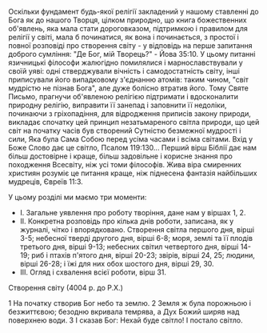 Оскільки фундамент будь-якої релігії закладений у нашому ставленні до Бога як до нашого Творця, цілком природно, що книга божественних об'явлень, яка мала стати дороговказом, підтримкою і правилом для релігії у світі, мала б починатися, як вона і починається, з простої і повної розповіді про створення світу - у відповідь на перше запитання доброго сумління: "Де Бог, мій Творець?" - Йова 35:10. У цьому питанні язичницькі філософи жалюгідно помилялися і марнославствували у своїй уяві: одні стверджували вічність і самодостатність світу, інші приписували його випадковому з'єднанню атомів: таким чином, "світ мудрістю не пізнав Бога", але дуже болісно втратив його. Тому Святе Письмо, прагнучи об'явленою релігією підтримати і вдосконалити природну релігію, виправити її занепад і заповнити її недоліки, починаючи з гріхопадіння, для відродження приписів закону природи, викладає спочатку цей принцип незатьмареного світла природи, що цей світ на початку часів був створений Сутністю безмежної мудрості і сили, Яка була Сама Собою перед усіма часами і всіма світами. Вхід у Боже Слово дає це світло, Псалом 119:130... Перший вірш Біблії дає нам більш достовірне і краще, більш задовільне і корисне знання про походження Всесвіту, ніж усі томи філософів. Жива віра смиренних християн розуміє це питання краще, ніж піднесена фантазія найбільших мудреців, Євреїв 11:3.

У цьому розділі ми маємо три моменти:

- I. Загальне уявлення про роботу творіння, дане нам у віршах 1, 2. 
- II. Конкретна розповідь про кілька днів роботи, записана, як у журналі, чітко і впорядковано. Створення світла першого дня, вірші 3-5; небесної тверді другого дня, вірші 6-8; моря, землі та її плодів третього дня, вірші 9-13; небесних світил четвертого дня, вірші 14-19; риб і птахів п'ятого дня, вірші 20-23; звірів, вірші 24, 25; людини, вірші 26-28; і їжі для них обох шостого дня, вірші 29, 30. 
- III. Огляд і схвалення всієї роботи, вірш 31.

Створення світу (4004 р. до Р.Х.)

1 На початку створив Бог небо та землю. 2 Земля ж була порожньою і безжиттєвою; безодню вкривала темрява, а Дух Божий ширяв над поверхнею води. 3 І сказав Бог: Нехай буде світло! І постало світло.

